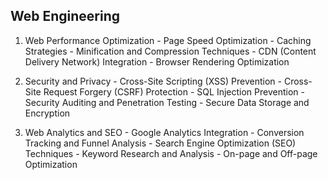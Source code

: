 ## Web Engineering

   1. Web Performance Optimization
     - Page Speed Optimization
     - Caching Strategies
     - Minification and Compression Techniques
     - CDN (Content Delivery Network) Integration
     - Browser Rendering Optimization

   2.  Security and Privacy
     - Cross-Site Scripting (XSS) Prevention
     - Cross-Site Request Forgery (CSRF) Protection
     - SQL Injection Prevention
     - Security Auditing and Penetration Testing
     - Secure Data Storage and Encryption

   3. Web Analytics and SEO
     - Google Analytics Integration
     - Conversion Tracking and Funnel Analysis
     - Search Engine Optimization (SEO) Techniques
     - Keyword Research and Analysis
     - On-page and Off-page Optimization
